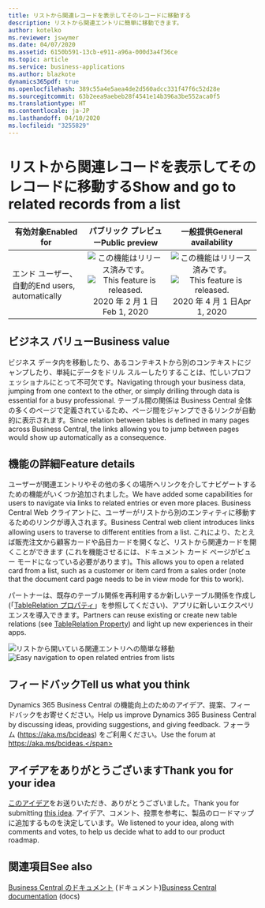 ```yaml
---
title: リストから関連レコードを表示してそのレコードに移動する
description: リストから関連エントリに簡単に移動できます。
author: kotelko
ms.reviewer: jswymer
ms.date: 04/07/2020
ms.assetid: 6150b591-13cb-e911-a96a-000d3a4f36ce
ms.topic: article
ms.service: business-applications
ms.author: blazkote
dynamics365pdf: true
ms.openlocfilehash: 389c55a4e5aea4de2d560adcc331f47f6c52d28e
ms.sourcegitcommit: 63b2eea9aebeb28f4541e14b396a3be552aca0f5
ms.translationtype: HT
ms.contentlocale: ja-JP
ms.lasthandoff: 04/10/2020
ms.locfileid: "3255829"
---
```

# <a name="show-and-go-to-related-records-from-a-list"></a><span data-ttu-id="c8ea7-103">リストから関連レコードを表示してそのレコードに移動する</span><span class="sxs-lookup"><span data-stu-id="c8ea7-103">Show and go to related records from a list</span></span>


| <span data-ttu-id="c8ea7-104">有効対象</span><span class="sxs-lookup"><span data-stu-id="c8ea7-104">Enabled for</span></span>    |  <span data-ttu-id="c8ea7-105">パブリック プレビュー</span><span class="sxs-lookup"><span data-stu-id="c8ea7-105">Public preview</span></span> | <span data-ttu-id="c8ea7-106">一般提供</span><span class="sxs-lookup"><span data-stu-id="c8ea7-106">General availability</span></span> | 
| ---------- | :----------: |:----------: |
|<span data-ttu-id="c8ea7-107">エンド ユーザー、自動的</span><span class="sxs-lookup"><span data-stu-id="c8ea7-107">End users, automatically</span></span>|<span data-ttu-id="c8ea7-108">![この機能はリリース済みです。](/dynamics365-release-plan/media/green-checkmark.png "この機能はリリース済みです。")</span><span class="sxs-lookup"><span data-stu-id="c8ea7-108">![This feature is released.](/dynamics365-release-plan/media/green-checkmark.png "This feature is released.")</span></span> <span data-ttu-id="c8ea7-109">2020 年 2 月 1 日</span><span class="sxs-lookup"><span data-stu-id="c8ea7-109">Feb 1, 2020</span></span>| <span data-ttu-id="c8ea7-110">![この機能はリリース済みです。](/dynamics365-release-plan/media/green-checkmark.png "この機能はリリース済みです。")</span><span class="sxs-lookup"><span data-stu-id="c8ea7-110">![This feature is released.](/dynamics365-release-plan/media/green-checkmark.png "This feature is released.")</span></span> <span data-ttu-id="c8ea7-111">2020 年 4 月 1 日</span><span class="sxs-lookup"><span data-stu-id="c8ea7-111">Apr 1, 2020</span></span>|


## <a name="business-value"></a><span data-ttu-id="c8ea7-112">ビジネス バリュー</span><span class="sxs-lookup"><span data-stu-id="c8ea7-112">Business value</span></span>
<!-- bv start -->
<span data-ttu-id="c8ea7-113">ビジネス データ内を移動したり、あるコンテキストから別のコンテキストにジャンプしたり、単純にデータをドリル スルーしたりすることは、忙しいプロフェッショナルにとって不可欠です。</span><span class="sxs-lookup"><span data-stu-id="c8ea7-113">Navigating through your business data, jumping from one context to the other, or simply drilling through data is essential for a busy professional.</span></span> <span data-ttu-id="c8ea7-114">テーブル間の関係は Business Central 全体の多くのページで定義されているため、ページ間をジャンプできるリンクが自動的に表示されます。</span><span class="sxs-lookup"><span data-stu-id="c8ea7-114">Since relation between tables is defined in many pages across Business Central, the links allowing you to jump between pages would show up automatically as a consequence.</span></span>
<!-- bv end -->



## <a name="feature-details"></a><span data-ttu-id="c8ea7-115">機能の詳細</span><span class="sxs-lookup"><span data-stu-id="c8ea7-115">Feature details</span></span>
<!--feature detail start -->
<span data-ttu-id="c8ea7-116">ユーザーが関連エントリやその他の多くの場所へリンクを介してナビゲートするための機能がいくつか追加されました。</span><span class="sxs-lookup"><span data-stu-id="c8ea7-116">We have added some capabilities for users to navigate via links to related entries or even more places.</span></span> <span data-ttu-id="c8ea7-117">Business Central Web クライアントに、ユーザーがリストから別のエンティティに移動するためのリンクが導入されます。</span><span class="sxs-lookup"><span data-stu-id="c8ea7-117">Business Central web client introduces links allowing users to traverse to different entities from a list.</span></span> <span data-ttu-id="c8ea7-118">これにより、たとえば販売注文から顧客カードや品目カードを開くなど、リストから関連カードを開くことができます (これを機能させるには、ドキュメント カード ページがビュー モードになっている必要があります)。</span><span class="sxs-lookup"><span data-stu-id="c8ea7-118">This allows you to open a related card from a list, such as a customer or item card from a sales order (note that the document card page needs to be in view mode for this to work).</span></span>

<span data-ttu-id="c8ea7-119">パートナーは、既存のテーブル関係を再利用するか新しいテーブル関係を作成し (「[TableRelation プロパティ](https://docs.microsoft.com/dynamics365/business-central/dev-itpro/developer/properties/devenv-tablerelation-property)」を参照してください)、アプリに新しいエクスペリエンスを導入できます。</span><span class="sxs-lookup"><span data-stu-id="c8ea7-119">Partners can reuse existing or create new table relations (see [TableRelation Property](https://docs.microsoft.com/dynamics365/business-central/dev-itpro/developer/properties/devenv-tablerelation-property)) and light up new experiences in their apps.</span></span>
<!--feature detail end -->

<span data-ttu-id="c8ea7-120">![リストから開いている関連エントリへの簡単な移動](media/related-link.png "リストから開いている関連エントリへの簡単な移動")</span><span class="sxs-lookup"><span data-stu-id="c8ea7-120">![Easy navigation to open related entries from lists](media/related-link.png "Easy navigation to open related entries from lists")</span></span>
<!-- Picture 1 -->





## <a name="tell-us-what-you-think"></a><span data-ttu-id="c8ea7-121">フィードバック</span><span class="sxs-lookup"><span data-stu-id="c8ea7-121">Tell us what you think</span></span>
<span data-ttu-id="c8ea7-122">Dynamics 365 Business Central の機能向上のためのアイデア、提案、フィードバックをお寄せください。</span><span class="sxs-lookup"><span data-stu-id="c8ea7-122">Help us improve Dynamics 365 Business Central by discussing ideas, providing suggestions, and giving feedback.</span></span> <span data-ttu-id="c8ea7-123">フォーラム (https://aka.ms/bcideas) をご利用ください。</span><span class="sxs-lookup"><span data-stu-id="c8ea7-123">Use the forum at https://aka.ms/bcideas.</span></span>



## <a name="thank-you-for-your-idea"></a><span data-ttu-id="c8ea7-124">アイデアをありがとうございます</span><span class="sxs-lookup"><span data-stu-id="c8ea7-124">Thank you for your idea</span></span>
<span data-ttu-id="c8ea7-125">[このアイデア](https://experience.dynamics.com/ideas/idea/?ideaid=4075b3be-5ba8-e811-b96f-0003ff68a2af)をお送りいただき、ありがとうございました。</span><span class="sxs-lookup"><span data-stu-id="c8ea7-125">Thank you for submitting [this idea](https://experience.dynamics.com/ideas/idea/?ideaid=4075b3be-5ba8-e811-b96f-0003ff68a2af).</span></span> <span data-ttu-id="c8ea7-126">アイデア、コメント、投票を参考に、製品のロードマップに追加するものを決定しています。</span><span class="sxs-lookup"><span data-stu-id="c8ea7-126">We listened to your idea, along with comments and votes, to help us decide what to add to our product roadmap.</span></span>

## <a name="see-also"></a><span data-ttu-id="c8ea7-127">関連項目</span><span class="sxs-lookup"><span data-stu-id="c8ea7-127">See also</span></span>

<!--docs start-->
<span data-ttu-id="c8ea7-128">[Business Central のドキュメント](https://docs.microsoft.com/dynamics365/business-central/) (ドキュメント)</span><span class="sxs-lookup"><span data-stu-id="c8ea7-128">[Business Central documentation](https://docs.microsoft.com/dynamics365/business-central/) (docs)</span></span>
<!--docs end-->
